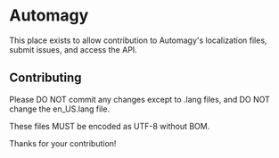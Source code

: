 Automagy
========

This place exists to allow contribution to Automagy's localization files, submit issues, and access the API.

## Contributing

Please DO NOT commit any changes except to .lang files, and DO NOT change the en_US.lang file.

These files MUST be encoded as UTF-8 without BOM.

Thanks for your contribution!
